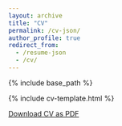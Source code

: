 ```yaml
---
layout: archive
title: "CV"
permalink: /cv-json/
author_profile: true
redirect_from:
  - /resume-json
  - /cv/
---
```


{% include base_path %}

<link rel="stylesheet" href="{{ base_path }}/assets/css/cv-style.css">
<link rel="stylesheet" href="https://cdnjs.cloudflare.com/ajax/libs/font-awesome/5.15.4/css/all.min.css">

<style>
  .archive {
    width: 80%;
    margin: 0 auto;
    float: none;
    padding-right: 0;
    padding-left: 6.137288136%;
  }
  
  @media (min-width: 80em) {
    .archive {
      width: 70%;
    }
  }

  .cv-container {
  margin-top:-1em;
  }
</style>

{% include cv-template.html %}

<div class="cv-download-links">
  <a href="{{ base_path }}/files/cv.pdf" class="btn btn--primary">Download CV as PDF</a>
</div>
